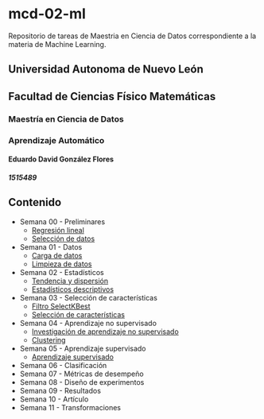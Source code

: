 # mcd-02-ml
Repositorio de tareas de Maestria en Ciencia de Datos correspondiente a la materia de Machine Learning.
## Universidad Autonoma de Nuevo León
## Facultad de Ciencias Físico Matemáticas
### Maestría en Ciencia de Datos
### Aprendizaje Automático
#### Eduardo David González Flores
##### 1515489
## Contenido
- Semana 00 - Preliminares
    - [Regresión lineal](./docs/00-regresion-lineal.ipynb)
    - [Selección de datos](./docs/00-seleccion-datos.pdf)
- Semana 01 - Datos
    - [Carga de datos](./docs/01-carga-datos.ipynb)
    - [Limpieza de datos](./docs/01-limpieza-datos.ipynb)
- Semana 02 - Estadísticos
    - [Tendencia y dispersión](./docs/02-tendencia-dispersion.ipynb)
    - [Estadísticos descriptivos](./docs/02-estadisticos-descriptivos.ipynb)
- Semana 03 - Selección de características
    - [Filtro SelectKBest](./docs/03-filtro-selectkbest.ipynb)
    - [Selección de características](./docs/03-seleccion-caracteristicas.ipynb)
- Semana 04 - Aprendizaje no supervisado
    - [Investigación de aprendizaje no supervisado](./docs/04-aprendizaje-nosupervisado.pdf)
    - [Clustering](./docs/04-clustering.ipynb)
- Semana 05 - Aprendizaje supervisado
    - [Aprendizaje supervisado](./docs/05-aprendizaje-supervisado.ipynb)
- Semana 06 - Clasificación
- Semana 07 - Métricas de desempeño
- Semana 08 - Diseño de experimentos
- Semana 09 - Resultados
- Semana 10 - Artículo
- Semana 11 - Transformaciones